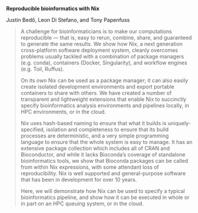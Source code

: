 **Reproducible bioinformatics with Nix**

Justin Bedő, Leon Di Stefano, and Tony Papenfuss

> A challenge for bioinformaticians is to make our computations reproducible — that is, easy to rerun, combine, share, and guaranteed to generate the same results.
> We show how Nix, a next generation cross-platform software deployment system, cleanly overcomes problems usually tackled with a combination of package managers (e.g. conda), containers (Docker, Singularity), and workflow engines (e.g. Toil, Ruffus).
> 
> On its own Nix can be used as a package manager; it can also easily create isolated development environments and export portable containers to share with others.
> We have created a number of transparent and lightweight extensions that enable Nix to succinctly specify bioinformatics analysis environments and pipelines locally, in HPC environments, or in the cloud.
> 
> Nix uses hash-based naming to ensure that what it builds is uniquely-specified, isolation and completeness to ensure that its build processes are deterministic, and a very simple programming language to ensure that the whole system is easy to manage.
> It has an extensive package collection which includes all of CRAN and Bioconductor, and while it lacks Bioconda’s coverage of standalone bioinformatics tools, we show that Bioconda packages can be called from within Nix expressions, with some attendant loss of reproducibility.
> Nix is well supported and general-purpose software that has been in development for over 10 years.
> 
> Here, we will demonstrate how Nix can be used to specify a typical bioinformatics pipeline, and show how it can be executed in whole or in part on an HPC queuing system, or in the cloud.
